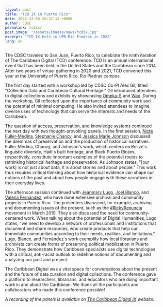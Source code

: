 ```yaml
---
layout: post
title: "TCD IX in Puerto Rico"
date: 2022-12-08 20:37:13 +0600
author: CDSC
permalink: tcdix/
post_image: "/assets/images/news/tcdix.jpg"
excerpt: "TCD IX held in UPR-Rio Piedras in 2022"
lang: en
---
```


The CDSC traveled to San Juan, Puerto Rico, to celebrate the ninth
iteration of The Caribbean Digital (TCD) conference. TCD is an annual
international event that has been held in the United States and the
Caribbean since 2014. After two years of virtual gathering in 2020 and
2021, TCD convened this year at the University of Puerto Rico, Rio
Piedras campus.

The first day started with a workshop led by CDSC Co-PI Alex Gil, titled
"Collection Data and Caribbean Cultural Heritage." Gil introduced
attendees to digital collections and exhibits by showcasing [Omeka-S](https://omeka.org/s/) and [Wax](https://minicomp.github.io/wax/). During the
workshop, Gil reflected upon the importance of community work and the
potential of minimal computing. He also invited attendees to imagine
diverse uses of technology that can serve the interests and needs of the Caribbean.

The question of access, preservation, and knowledge systems continued
the next day with two thought-provoking panels. In the first session,
[Nicté Fuller-Medina](https://nfullerm.wixsite.com/website),
[Stephanie Chancy](https://history.fiu.edu/people/postdoc-fellows/profiles/stephanie-chancy.html), and [Jessica Marie Johnson](https://www.jessicamariejohnson.com/) discussed
the dilemmas of preservation and the production of historical
narratives. Fuller-Medina, Chancy, and Johnson's work, which centers on
Belize's linguistic diversity, Haiti's built heritage, and Black Puerto
Ricans, respectively, constitute important examples of the potential
routes to rethinking historical heritage and preservation. As Johnson
states, "\[our work\] is not just about data, it is about stories and
about people." This work thus requires critical thinking about how
historical evidence can shape our notions of the past and about how
people engage with these narratives in their everyday lives.

The afternoon session continued with [Jeanmary Lugo](https://sites.google.com/site/jeanmarylugogonzalez/home?pli=1),
[Joel Blanco](https://www.linkedin.com/in/jblancorivera/?originalSubdomain=mx),
and [Valeria Fernández](https://www.researchgate.net/profile/Valeria-S-Fernandez),
who have done extensive archival and community projects in Puerto Rico.
The presenters discussed, for example, archiving and documenting issues
of the present, such as the
[#RickyRenuncia](https://www.npr.org/2019/07/22/744093831/thousands-in-puerto-rico-seek-to-oust-rossell-in-massive-ricky-renuncia-march)
movement in March 2019. They also discussed the need for
community-centered work. When talking about the potential of Digital
Humanities, Lugo states, "we need to develop a network of professionals
and institutions that document and share resources, who create products
that help our immediate communities according to their needs, realities,
and limitations." Lugo, Blanco, and Fernández's work exemplify how local
librarians and archivists can create forms of preserving political
mobilization in Puerto Rico. They demonstrate how Caribbean specialists
use digital technologies with a critical, anti-racist outlook to
redefine notions of documenting and analyzing our past and present.

The Caribbean Digital was a vital space for conversations about the
present and the future of data curation and digital collections. The
conference gave a platform to researchers, librarians, and educators who
are doing important work in and about the Caribbean. We thank all the
participants and collaborators who made this conference possible!

*A recording of the panels is available on [The Caribbean Digital
IX](http://caribbeandigitalnyc.net/2022/live/) website.*



